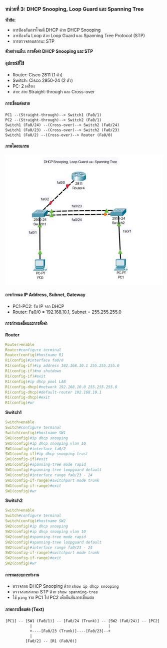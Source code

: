 ### หน่วยที่ 3: DHCP Snooping, Loop Guard และ Spanning Tree
**หัวข้อ:**
- การป้องกันการโจมตี DHCP ด้วย DHCP Snooping
- การป้องกัน Loop ด้วย Loop Guard และ Spanning Tree Protocol (STP)
- การตรวจสอบสถานะ STP

**ตัวอย่างแล็บ: การตั้งค่า DHCP Snooping และ STP**

#### อุปกรณ์ที่ใช้
- Router: Cisco 2811 (1 ตัว)
- Switch: Cisco 2950-24 (2 ตัว)
- PC: 2 เครื่อง
- สาย: สาย Straight-through และ Cross-over

#### การเชื่อมต่อสาย
```
PC1 --(Straight-through)--> Switch1 (Fa0/1)
PC2 --(Straight-through)--> Switch2 (Fa0/1)
Switch1 (Fa0/24) --(Cross-over)--> Switch2 (Fa0/24)
Switch1 (Fa0/23) --(Cross-over)--> Switch2 (Fa0/23)
Switch1 (Fa0/2) --(Cross-over)--> Router (Fa0/0)
```
#### ภาพไดอะแกรม
![ตัวอย่าง VLAN](img.png)

#### การกำหนด IP Address, Subnet, Gateway
- PC1-PC2: รับ IP จาก DHCP
- Router: Fa0/0 = 192.168.10.1, Subnet = 255.255.255.0

#### การกำหนดชื่อและการตั้งค่า
**Router**
```yaml
Router>enable
Router#configure terminal
Router(config)#hostname R1
R1(config)#interface fa0/0
R1(config-if)#ip address 192.168.10.1 255.255.255.0
R1(config-if)#no shutdown
R1(config-if)#exit
R1(config)#ip dhcp pool LAN
R1(config-dhcp)#network 192.168.10.0 255.255.255.0
R1(config-dhcp)#default-router 192.168.10.1
R1(config-dhcp)#exit
R1(config)#wr
```
**Switch1**
```yaml
Switch>enable
Switch#configure terminal
Switch(config)#hostname SW1
SW1(config)#ip dhcp snooping
SW1(config)#ip dhcp snooping vlan 10
SW1(config)#interface fa0/2
SW1(config-if)#ip dhcp snooping trust
SW1(config-if)#exit
SW1(config)#spanning-tree mode rapid
SW1(config)#spanning-tree loopguard default
SW1(config)#interface range fa0/23 - 24
SW1(config-if-range)#switchport mode trunk
SW1(config-if-range)#exit
SW1(config)#wr
```
**Switch2**
```yaml
Switch>enable
Switch#configure terminal
Switch(config)#hostname SW2
SW2(config)#ip dhcp snooping
SW2(config)#ip dhcp snooping vlan 10
SW2(config)#spanning-tree mode rapid
SW2(config)#spanning-tree loopguard default
SW2(config)#interface range fa0/23 - 24
SW2(config-if-range)#switchport mode trunk
SW2(config-if-range)#exit
SW2(config)#wr
```

#### การทดสอบการทำงาน
- ตรวจสอบ DHCP Snooping ด้วย `show ip dhcp snooping`
- ตรวจสอบสถานะ STP ด้วย `show spanning-tree`
- ใช้ `ping` จาก PC1 ไป PC2 เพื่อยืนยันการเชื่อมต่อ

#### ภาพการเชื่อมต่อ (Text)
```
[PC1] -- [SW1 (Fa0/1)] -- [Fa0/24 (Trunk)] -- [SW2 (Fa0/24)] -- [PC2]
           |                                  |
           +----[Fa0/23 (Trunk)]----[Fa0/23]--+
           |
         [Fa0/2] -- [R1 (Fa0/0)]
```
